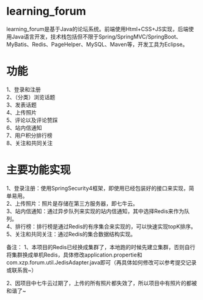 # learning_forum
<a>learning_forum是基于Java的论坛系统。前端使用Html+CSS+JS实现，后端使用Java语言开发，技术栈包括但不限于Spring/SpringMVC/SpringBoot、MyBatis、Redis、PageHelper、MySQL、Maven等，开发工具为Eclipse。</a>

# 功能
1、登录和注册<br>
2、（分类）浏览话题<br>
3、发表话题<br>
4、上传照片<br>
5、评论以及评论赞踩<br>
6、站内信通知<br>
7、用户积分排行榜<br>
8、关注和共同关注<br>

# 主要功能实现
1、登录注册：使用SpringSecurity4框架，即使用已经包装好的接口来实现，简单易用。<br>
2、上传照片：照片是存储在第三方服务器，即七牛云。<br>
3、站内信通知：通过异步队列来实现的站内信通知，其中选择Redis来作为队列。<br>
4、排行榜：排行榜是通过Redis的有序集合来实现的，可以快速实现topK排序。<br>
5、关注和共同关注：通过Redis的集合数据结构实现。<br>


备注：
1、本项目的Redis已经换成集群了，本地跑的时候先建立集群，否则自行将集群换成单机Redis，具体修改application.propertie和com.xzp.forum.util.JedisAdapter.java即可（再具体如何修改可以参考提交记录或联系我~）

2、因项目中七牛云过期了，上传的所有照片都失效了，所以项目中有照片的都被和谐了~

